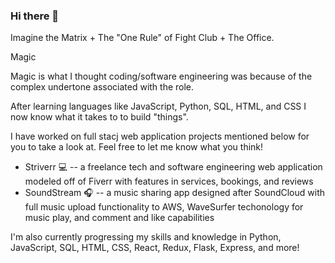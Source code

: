 ### Hi there 👋

Imagine the Matrix + The "One Rule" of Fight Club + The Office.

Magic

Magic is what I thought coding/software engineering was because of the complex undertone associated with the role.

After learning languages like JavaScript, Python, SQL, HTML, and CSS I now know what it takes to to build "things".

I have worked on full stacj web application projects mentioned below for you to take a look at. Feel free to let me know what you think!


* Striverr :computer: -- a freelance tech and software engineering web application modeled off of Fiverr with features in services, bookings, and reviews
* SoundStream :headphones: -- a music sharing app designed after SoundCloud with full music upload functionality to AWS, WaveSurfer techonology for music play, and comment and like capabilities
    
I'm also currently progressing my skills and knowledge in Python, JavaScript, SQL, HTML, CSS, React, Redux, Flask, Express, and more!




<!--
**AntVith/AntVith** is a ✨ _special_ ✨ repository because its `README.md` (this file) appears on your GitHub profile.

Imagine the Matrix + The "One Rule" of Fight Club + The Office.

Magic :black_joker:

Magic is what I create.

From this magic I have created:
* Striverr :computer: -- a freelance tech and software engineering web application modeled off of Fiverr with features in services, bookings, and reviews
* SoundStream :headphones: -- a music sharing app designed after SoundCloud with full music upload functionality to AWS, WaveSurfer techonology for music play, and comment and like capabilities
    
I'm also currently progressing my skills and knowledge in Python, JavaScript, SQL, HTML, CSS, React, Redux, Flask, Express, and more!



